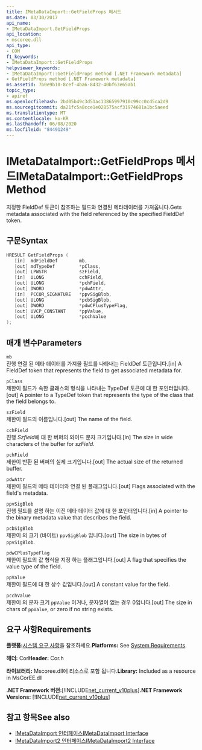 ```yaml
---
title: IMetaDataImport::GetFieldProps 메서드
ms.date: 03/30/2017
api_name:
- IMetaDataImport.GetFieldProps
api_location:
- mscoree.dll
api_type:
- COM
f1_keywords:
- IMetaDataImport::GetFieldProps
helpviewer_keywords:
- IMetaDataImport::GetFieldProps method [.NET Framework metadata]
- GetFieldProps method [.NET Framework metadata]
ms.assetid: 7b0e9b10-8cef-4ba6-8432-40bf63e65ab1
topic_type:
- apiref
ms.openlocfilehash: 2bd05b49c3d51ac13865997910c99cc0cd5ca2d9
ms.sourcegitcommit: da21fc5a8cce1e028575acf31974681a1bc5aeed
ms.translationtype: MT
ms.contentlocale: ko-KR
ms.lasthandoff: 06/08/2020
ms.locfileid: "84491249"
---
```

# <a name="imetadataimportgetfieldprops-method"></a><span data-ttu-id="efc61-102">IMetaDataImport::GetFieldProps 메서드</span><span class="sxs-lookup"><span data-stu-id="efc61-102">IMetaDataImport::GetFieldProps Method</span></span>
<span data-ttu-id="efc61-103">지정한 FieldDef 토큰이 참조하는 필드와 연결된 메타데이터를 가져옵니다.</span><span class="sxs-lookup"><span data-stu-id="efc61-103">Gets metadata associated with the field referenced by the specified FieldDef token.</span></span>  
  
## <a name="syntax"></a><span data-ttu-id="efc61-104">구문</span><span class="sxs-lookup"><span data-stu-id="efc61-104">Syntax</span></span>  
  
```cpp  
HRESULT GetFieldProps (  
   [in]  mdFieldDef        mb,
   [out] mdTypeDef         *pClass,  
   [out] LPWSTR            szField,  
   [in]  ULONG             cchField,
   [out] ULONG             *pchField,  
   [out] DWORD             *pdwAttr,  
   [in]  PCCOR_SIGNATURE   *ppvSigBlob,
   [out] ULONG             *pcbSigBlob,
   [out] DWORD             *pdwCPlusTypeFlag,
   [out] UVCP_CONSTANT     *ppValue,  
   [out] ULONG             *pcchValue  
);  
```  
  
## <a name="parameters"></a><span data-ttu-id="efc61-105">매개 변수</span><span class="sxs-lookup"><span data-stu-id="efc61-105">Parameters</span></span>  
 `mb`  
 <span data-ttu-id="efc61-106">진행 연결 된 메타 데이터를 가져올 필드를 나타내는 FieldDef 토큰입니다.</span><span class="sxs-lookup"><span data-stu-id="efc61-106">[in] A FieldDef token that represents the field to get associated metadata for.</span></span>  
  
 `pClass`  
 <span data-ttu-id="efc61-107">제한이 필드가 속한 클래스의 형식을 나타내는 TypeDef 토큰에 대 한 포인터입니다.</span><span class="sxs-lookup"><span data-stu-id="efc61-107">[out] A pointer to a TypeDef token that represents the type of the class that the field belongs to.</span></span>  
  
 `szField`  
 <span data-ttu-id="efc61-108">제한이 필드의 이름입니다.</span><span class="sxs-lookup"><span data-stu-id="efc61-108">[out] The name of the field.</span></span>  
  
 `cchField`  
 <span data-ttu-id="efc61-109">진행 *Szfield*에 대 한 버퍼의 와이드 문자 크기입니다.</span><span class="sxs-lookup"><span data-stu-id="efc61-109">[in] The size in wide characters of the buffer for *szField*.</span></span>  
  
 `pchField`  
 <span data-ttu-id="efc61-110">제한이 반환 된 버퍼의 실제 크기입니다.</span><span class="sxs-lookup"><span data-stu-id="efc61-110">[out] The actual size of the returned buffer.</span></span>  
  
 `pdwAttr`  
 <span data-ttu-id="efc61-111">제한이 필드의 메타 데이터와 연결 된 플래그입니다.</span><span class="sxs-lookup"><span data-stu-id="efc61-111">[out] Flags associated with the field's metadata.</span></span>  
  
 `ppvSigBlob`  
 <span data-ttu-id="efc61-112">진행 필드를 설명 하는 이진 메타 데이터 값에 대 한 포인터입니다.</span><span class="sxs-lookup"><span data-stu-id="efc61-112">[in] A pointer to the binary metadata value that describes the field.</span></span>  
  
 `pcbSigBlob`  
 <span data-ttu-id="efc61-113">제한이 의 크기 (바이트) `ppvSigBlob` 입니다.</span><span class="sxs-lookup"><span data-stu-id="efc61-113">[out] The size in bytes of `ppvSigBlob`.</span></span>  
  
 `pdwCPlusTypeFlag`  
 <span data-ttu-id="efc61-114">제한이 필드의 값 형식을 지정 하는 플래그입니다.</span><span class="sxs-lookup"><span data-stu-id="efc61-114">[out] A flag that specifies the value type of the field.</span></span>  
  
 `ppValue`  
 <span data-ttu-id="efc61-115">제한이 필드에 대 한 상수 값입니다.</span><span class="sxs-lookup"><span data-stu-id="efc61-115">[out] A constant value for the field.</span></span>  
  
 `pcchValue`  
 <span data-ttu-id="efc61-116">제한이 의 문자 크기 `ppValue` 이거나, 문자열이 없는 경우 0입니다.</span><span class="sxs-lookup"><span data-stu-id="efc61-116">[out] The size in chars of `ppValue`, or zero if no string exists.</span></span>  
  
## <a name="requirements"></a><span data-ttu-id="efc61-117">요구 사항</span><span class="sxs-lookup"><span data-stu-id="efc61-117">Requirements</span></span>  
 <span data-ttu-id="efc61-118">**플랫폼:**[시스템 요구 사항](../../get-started/system-requirements.md)을 참조하세요.</span><span class="sxs-lookup"><span data-stu-id="efc61-118">**Platforms:** See [System Requirements](../../get-started/system-requirements.md).</span></span>  
  
 <span data-ttu-id="efc61-119">**헤더:** Cor</span><span class="sxs-lookup"><span data-stu-id="efc61-119">**Header:** Cor.h</span></span>  
  
 <span data-ttu-id="efc61-120">**라이브러리:** Mscoree.dll에 리소스로 포함 됩니다.</span><span class="sxs-lookup"><span data-stu-id="efc61-120">**Library:** Included as a resource in MsCorEE.dll</span></span>  
  
 <span data-ttu-id="efc61-121">**.NET Framework 버전:**[!INCLUDE[net_current_v10plus](../../../../includes/net-current-v10plus-md.md)]</span><span class="sxs-lookup"><span data-stu-id="efc61-121">**.NET Framework Versions:** [!INCLUDE[net_current_v10plus](../../../../includes/net-current-v10plus-md.md)]</span></span>  
  
## <a name="see-also"></a><span data-ttu-id="efc61-122">참고 항목</span><span class="sxs-lookup"><span data-stu-id="efc61-122">See also</span></span>

- [<span data-ttu-id="efc61-123">IMetaDataImport 인터페이스</span><span class="sxs-lookup"><span data-stu-id="efc61-123">IMetaDataImport Interface</span></span>](imetadataimport-interface.md)
- [<span data-ttu-id="efc61-124">IMetaDataImport2 인터페이스</span><span class="sxs-lookup"><span data-stu-id="efc61-124">IMetaDataImport2 Interface</span></span>](imetadataimport2-interface.md)
